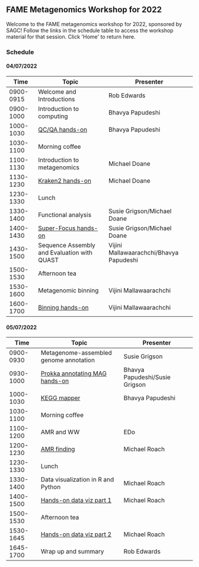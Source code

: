 ## FAME Metagenomics Workshop for 2022

Welcome to the FAME metagenomics workshop for 2022, sponsored by SAGC!
Follow the links in the schedule table to access the workshop material for that session.
Click 'Home' to return here.

### Schedule

#### 04/07/2022

| Time |Topic | Presenter |
|-----|-----|-----|
| 0900-0915 | Welcome and Introductions | Rob Edwards |
| 0900-1000 | Introduction to computing | Bhavya Papudeshi |
| 1000-1030 | [QC/QA hands-on](/workshop2022/qc-qa) | Bhavya Papudeshi |
| 1030-1100 | Morning coffee | |
| 1100-1130 | Introduction to metagenomics | Michael Doane |
| 1130-1230 | [Kraken2 hands-on]() | Michael Doane |
| 1230-1330 | Lunch | |
| 1330-1400 | Functional analysis | Susie Grigson/Michael Doane |
| 1400-1430 | [Super-Focus hands-on]() | Susie Grigson/Michael Doane |
| 1430-1500 | Sequence Assembly and Evaluation with QUAST | Vijini Mallawaarachchi/Bhavya Papudeshi |
| 1500-1530 | Afternoon tea | |
| 1530-1600 | Metagenomic binning | Vijini Mallawaarachchi |
| 1600-1700 | [Binning hands-on](/pages/metagenomic-binning.md) | Vijini Mallawaarachchi |

#### 05/07/2022

Time |Topic | Presenter 
-----|-----|-----
0900-0930 | Metagenome-assembled genome annotation | Susie Grigson 
0930-1000 | [Prokka annotating MAG hands-on](/workshop2022/patric) | Bhavya Papudeshi/Susie Grigson
1000-1030 | [KEGG mapper](/workshop2022/kegg-mapper) | Bhavya Papudeshi
1030-1100 | Morning coffee |
1100-1200 | AMR and WW | EDo
1200-1230 | [AMR finding]() | Michael Roach
1230-1330 | Lunch | 
1330-1400 | Data visualization in R and Python | Michael Roach
1400-1500 | [Hands-on data viz part 1](/data-viz-part-1) | Michael Roach
1500-1530 | Afternoon tea | 
1530-1645 | [Hands-on data viz part 2](/data-viz-part-2) | Michael Roach
1645-1700 | Wrap up and summary | Rob Edwards

